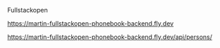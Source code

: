 Fullstackopen

https://martin-fullstackopen-phonebook-backend.fly.dev

https://martin-fullstackopen-phonebook-backend.fly.dev/api/persons/
